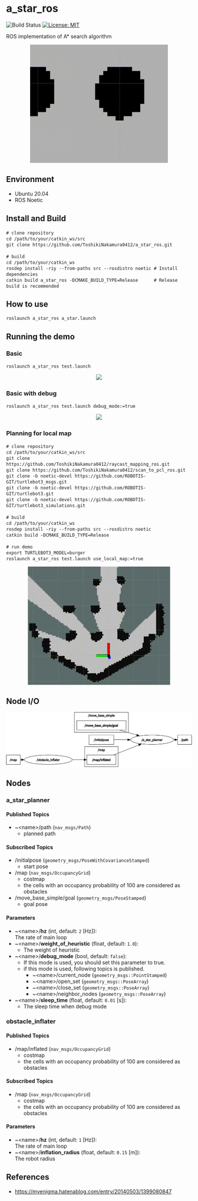 # a_star_ros

![Build Status](https://github.com/ToshikiNakamura0412/a_star_ros/workflows/build/badge.svg)
[![License: MIT](https://img.shields.io/badge/License-MIT-yellow.svg)](https://opensource.org/licenses/MIT)

ROS implementation of A* search algorithm

<p align="center">
  <img src="https://github.com/ToshikiNakamura0412/amr_navigation_gifs/blob/master/images/a_star.gif" height="320px"/>
</p>

## Environment
- Ubuntu 20.04
- ROS Noetic

## Install and Build
```
# clone repository
cd /path/to/your/catkin_ws/src
git clone https://github.com/ToshikiNakamura0412/a_star_ros.git

# build
cd /path/to/your/catkin_ws
rosdep install -riy --from-paths src --rosdistro noetic # Install dependencies
catkin build a_star_ros -DCMAKE_BUILD_TYPE=Release      # Release build is recommended
```

## How to use
```
roslaunch a_star_ros a_star.launch
```

## Running the demo
### Basic 
```
roslaunch a_star_ros test.launch
```
<p align="center">
  <img src="https://github.com/ToshikiNakamura0412/amr_navigation_gifs/blob/master/images/a_star_demo1.gif" height="320px"/>
</p>

### Basic with debug
```
roslaunch a_star_ros test.launch debug_mode:=true
```
<p align="center">
  <img src="https://github.com/ToshikiNakamura0412/amr_navigation_gifs/blob/master/images/a_star_demo2.gif" height="320px"/>
</p>

### Planning for local map
```
# clone repository
cd /path/to/your/catkin_ws/src
git clone https://github.com/ToshikiNakamura0412/raycast_mapping_ros.git
git clone https://github.com/ToshikiNakamura0412/scan_to_pcl_ros.git
git clone -b noetic-devel https://github.com/ROBOTIS-GIT/turtlebot3_msgs.git
git clone -b noetic-devel https://github.com/ROBOTIS-GIT/turtlebot3.git
git clone -b noetic-devel https://github.com/ROBOTIS-GIT/turtlebot3_simulations.git

# build
cd /path/to/your/catkin_ws
rosdep install -riy --from-paths src --rosdistro noetic
catkin build -DCMAKE_BUILD_TYPE=Release

# run demo
export TURTLEBOT3_MODEL=burger
roslaunch a_star_ros test.launch use_local_map:=true
```
<p align="center">
  <img src="https://github.com/ToshikiNakamura0412/amr_navigation_gifs/blob/master/images/a_star_demo3.gif" height="320px"/>
</p>


## Node I/O
![Node I/O](images/a_star_io.png)

## Nodes
### a_star_planner
#### Published Topics
- ~\<name>/path (`nav_msgs/Path`)
  - planned path

#### Subscribed Topics
- /initialpose (`geometry_msgs/PoseWithCovarianceStamped`)
  - start pose
- /map (`nav_msgs/OccupancyGrid`)
  - costmap
  - the cells with an occupancy probability of 100 are considered as obstacles
- /move_base_simple/goal (`geometry_msgs/PoseStamped`)
  - goal pose

#### Parameters
- ~\<name>/<b>hz</b> (int, default: `2` [Hz]):<br>
  The rate of main loop
- ~\<name>/<b>weight_of_heuristic</b> (float, default: `1.0`):<br>
  - The weight of heuristic
- ~\<name>/<b>debug_mode</b> (bool, default: `false`):<br>
  - If this mode is used, you should set this parameter to true.
  - if this mode is used, following topics is published.
    - ~\<name>/current_node (`geometry_msgs::PointStamped`)
    - ~\<name>/open_set (`geometry_msgs::PoseArray`)
    - ~\<name>/close_set (`geometry_msgs::PoseArray`)
    - ~\<name>/neighbor_nodes (`geometry_msgs::PoseArray`)
- ~\<name>/<b>sleep_time</b> (float, default: `0.01` [s]):<br>
  - The sleep time when debug mode

### obstacle_inflater
#### Published Topics
- /map/inflated (`nav_msgs/OccupancyGrid`)
  - costmap
  - the cells with an occupancy probability of 100 are considered as obstacles

#### Subscribed Topics
- /map (`nav_msgs/OccupancyGrid`)
  - costmap
  - the cells with an occupancy probability of 100 are considered as obstacles

#### Parameters
- ~\<name>/<b>hz</b> (int, default: `1` [Hz]):<br>
  The rate of main loop
- ~\<name>/<b>inflation_radius</b> (float, default: `0.15` [m]):<br>
  The robot radius

## References
- https://myenigma.hatenablog.com/entry/20140503/1399080847
